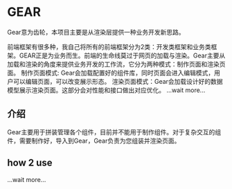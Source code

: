 # GEAR

Gear意为齿轮，本项目主要是从渲染层提供一种业务开发新思路。

前端框架有很多种，我自己将所有的前端框架分为2类：开发类框架和业务类框架。GEAR正是为业务而生。前端的生命线莫过于网页的加载与渲染。Gear主要从加载和渲染的角度来提供业务开发的工作流，它分为两种模式：制作页面和渲染页面。
制作页面模式: Gear会加载配置好的组件库，同时页面会进入编辑模式，用户可以编辑页面，可以改变展示形态。
渲染页面模式：Gear会加载设计好的数据模型展示渲染页面。这部分会对性能和接口做出对应优化。
...wait more...

## 介绍
Gear主要用于拼装管理各个组件，目前并不能用于制作组件。对于复杂交互的组件，需要制作好，导入到Gear，Gear负责为您组装并渲染页面。

## how 2 use
...wait more...
